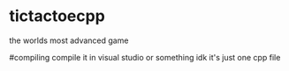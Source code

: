 # tictactoecpp
the worlds most advanced game

#compiling
compile it in visual studio or something idk it's just one cpp file
